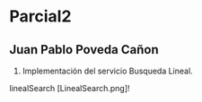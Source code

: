 # Parcial2

## Juan Pablo Poveda Cañon

1. Implementación del servicio Busqueda Lineal.

linealSearch [LinealSearch.png]!

   
